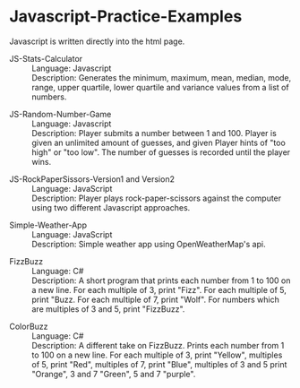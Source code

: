 # Javascript-Practice-Examples
<dt>Javascript is written directly into the html page.</dt>
<dl>
  <dt>JS-Stats-Calculator</dt>
  <dd>Language: Javascript</dd>
  <dd>Description: Generates the minimum, maximum, mean, median, mode, range, upper quartile, lower quartile and variance values from a list of numbers.</dd>
<dl>
  <dt>JS-Random-Number-Game</dt>
  <dd>Language: Javascript</dd>
  <dd>Description: Player submits a number between 1 and 100. Player is given an unlimited amount of guesses, and given Player hints of "too high" or "too low". The number of guesses is recorded until the player wins. </dd>
<dl>
  <dt>JS-RockPaperSissors-Version1 and Version2</dt>
  <dd>Language: JavaScript</dd>
  <dd>Description: Player plays rock-paper-scissors against the computer using two different Javascript approaches.</dd>
<dl>
  <dt>Simple-Weather-App</dt>
  <dd>Language: JavaScript</dd>
  <dd>Description: Simple weather app using OpenWeatherMap's api.</dd>
<dl>
  <dt>FizzBuzz</dt>
  <dd>Language: C#</dd>
  <dd>Description: A short program that prints each number from 1 to 100 on a new line. 
For each multiple of 3, print "Fizz". For each multiple of 5, print "Buzz. For each multiple of 7, print "Wolf".
For numbers which are multiples of 3 and 5, print "FizzBuzz".</dd>
<dl>
  <dt>ColorBuzz</dt>
  <dd>Language: C#</dd>
  <dd>Description: A different take on FizzBuzz. Prints each number from 1 to 100 on a new line. 
For each multiple of 3, print "Yellow", multiples of 5, print "Red", multiples of 7, print "Blue", multiples of 3 and 5 print "Orange", 3 and 7 "Green", 5 and 7 "purple".</dd>
 <dl>

